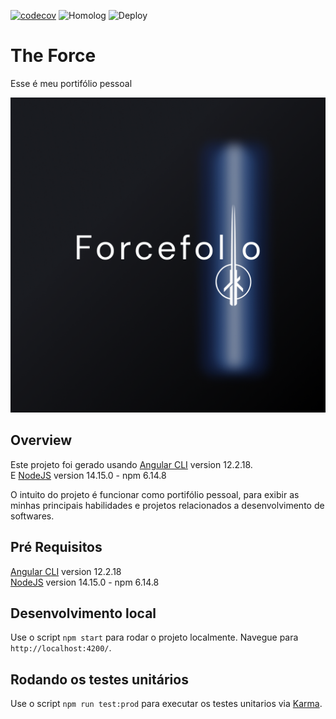[![codecov](https://codecov.io/gh/felipebgoulart/the-force/branch/prod/graph/badge.svg?token=8b9a41a1-a475-4b1b-a791-64f453ccc8e0)](https://codecov.io/gh/felipebgoulart/the-force) ![Homolog](https://github.com/felipebgoulart/the-force/actions/workflows/ci-stage.yml/badge.svg) ![Deploy](https://github.com/felipebgoulart/the-force/actions/workflows/ci-deploy.yml/badge.svg)

# The Force

Esse é meu portifólio pessoal

![An old rock in the desert](social.png 'Shiprock, New Mexico by Beau Rogers')

## Overview

Este projeto foi gerado usando [Angular CLI](https://github.com/angular/angular-cli) version 12.2.18. <br/>
E [NodeJS](https://github.com/nodejs) version 14.15.0 - npm 6.14.8

O intuito do projeto é funcionar como portifólio pessoal, para exibir as minhas principais habilidades e projetos relacionados a desenvolvimento de softwares.

## Pré Requisitos

[Angular CLI](https://github.com/angular/angular-cli) version 12.2.18 <br/>
[NodeJS](https://github.com/nodejs) version 14.15.0 - npm 6.14.8

## Desenvolvimento local

Use o script `npm start` para rodar o projeto localmente. Navegue para `http://localhost:4200/`.

## Rodando os testes unitários

Use o script `npm run test:prod` para executar os testes unitarios via [Karma](https://karma-runner.github.io).
